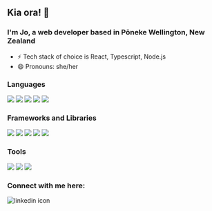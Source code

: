 ## Kia ora! 👋

### I'm Jo, a web developer based in Pōneke Wellington, New Zealand
- ⚡ Tech stack of choice is React, Typescript, Node.js
- 😄 Pronouns: she/her

### Languages

<p>
  <img src="https://img.shields.io/badge/TypeScript-007ACC?style=plastic&logo=typescript&logoColor=white" />
  <img src="https://img.shields.io/badge/JavaScript-323330?style=plastic&logo=javascript&logoColor=F7DF1E" />
  <img src="https://img.shields.io/badge/HTML5-E34F26?style=plastic&logo=html5&logoColor=white" />
  <img src="https://img.shields.io/badge/CSS3-1572B6?style=plastic&logo=css3&logoColor=white" />
  <img src="https://img.shields.io/badge/json-5E5C5C?style=plastic&logo=json&logoColor=white" />
</p>

### Frameworks and Libraries 
<p>
  <img src="https://img.shields.io/badge/React-20232A?style=plastic&logo=react&logoColor=61DAFB" />
  <img src="https://img.shields.io/badge/React_Native-20232A?style=plastic&logo=react&logoColor=61DAFB" />
  <img src="https://img.shields.io/badge/Node.js-339933?style=plastic&logo=nodedotjs&logoColor=white" />
  <img src="https://img.shields.io/badge/jQuery-0769AD?style=plastic&logo=jquery&logoColor=white" />
  <img src="https://img.shields.io/badge/next.js-000000?style=plastic&logo=nextdotjs&logoColor=white" />
</p>

### Tools
<p>
  <img src="https://img.shields.io/badge/Xcode-007ACC?style=plastic&logo=Xcode&logoColor=white" />
  <img src="https://img.shields.io/badge/Visual_Studio_Code-0078D4?style=plastic&logo=visual%20studio%20code&logoColor=white" />
  <a href="https://github.com/storybooks/storybook" target="_blank"><img src="https://raw.githubusercontent.com/storybooks/brand/master/badge/badge-storybook.svg"></a>
</p>


### Connect with me here:
[<img align="left" alt="linkedin icon" src="https://img.shields.io/badge/linkedin-%230077B5.svg?&?style=plastic&logo=linkedin&logoColor=white" />](https://www.linkedin.com/in/jo-tregidga/)
<!-- [<img align="left" alt="gmail icon icon" src="https://img.shields.io/badge/Gmail-D14836?style=plastic&logo=gmail&logoColor=white" />](mailto:jotregidga+github@gmail.com) -->
